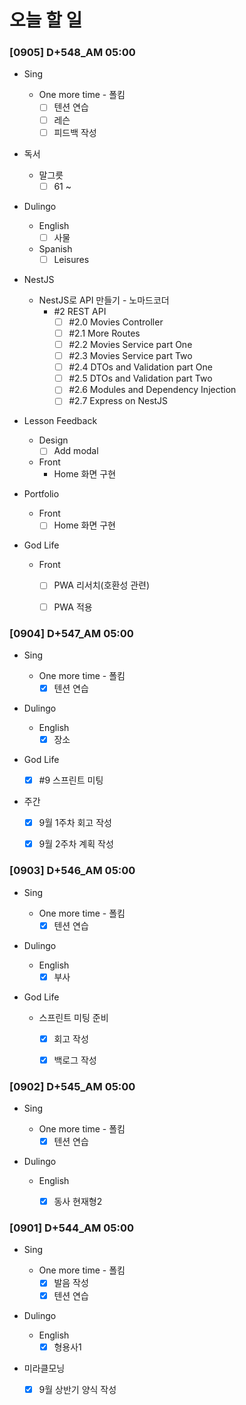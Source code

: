 # 오늘 할 일

### [0905] D+548_AM 05:00

- Sing

  - One more time - 폴킴
    - [ ] 텐션 연습
    - [ ] 레슨
    - [ ] 피드백 작성
- 독서
  - 말그릇
    - [ ] 61 ~ 
- Dulingo
  - English
    - [ ] 사물
  - Spanish
    - [ ] Leisures
- NestJS
  - NestJS로 API 만들기 - 노마드코더
    - #2 REST API
      - [ ] #2.0 Movies Controller
      - [ ] #2.1 More Routes
      - [ ] #2.2 Movies Service part One
      - [ ] #2.3 Movies Service part Two
      - [ ] #2.4 DTOs and Validation part One
      - [ ] #2.5 DTOs and Validation part Two
      - [ ] #2.6 Modules and Dependency Injection
      - [ ] #2.7 Express on NestJS
- Lesson Feedback
  - Design
    - [ ] Add modal
  - Front
    - Home 화면 구현
- Portfolio
  - Front
    - [ ] Home 화면 구현
- God Life
  - Front
    - [ ] PWA 리서치(호환성 관련)
    - [ ] PWA 적용



### [0904] D+547_AM 05:00

- Sing

  - One more time - 폴킴
    - [x] 텐션 연습
- Dulingo
  - English
    - [x] 장소
- God Life
  - [x] #9 스프린트 미팅
- 주간
  - [x] 9월 1주차 회고 작성
  - [x] 9월 2주차 계획 작성



### [0903] D+546_AM 05:00

- Sing

  - One more time - 폴킴
    - [x] 텐션 연습
- Dulingo
  - English
    - [x] 부사
- God Life
  - 스프린트 미팅 준비
    - [x] 회고 작성
    - [x] 백로그 작성




### [0902] D+545_AM 05:00

- Sing

  - One more time - 폴킴
    - [x] 텐션 연습
- Dulingo
  - English
    - [x] 동사 현재형2



### [0901] D+544_AM 05:00

- Sing

  - One more time - 폴킴
    - [x] 발음 작성
    - [x] 텐션 연습
- Dulingo
  - English
    - [x] 형용사1
- 미라클모닝
  - [x] 9월 상반기 양식 작성
